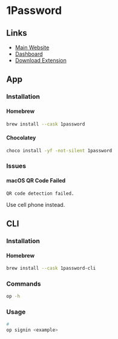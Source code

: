 # 1Password

## Links

- [Main Website](https://1password.com)
- [Dashboard](https://my.1password.com/home)
- [Download Extension](https://1password.com/downloads/)

## App

### Installation

#### Homebrew

```sh
brew install --cask 1password
```

#### Chocolatey

```sh
choco install -yf -not-silent 1password
```

### Issues

#### macOS QR Code Failed

```log
QR code detection failed.
```

Use cell phone instead.

## CLI

### Installation

#### Homebrew

```sh
brew install --cask 1password-cli
```

### Commands

```sh
op -h
```

### Usage

```sh
#
op signin <example>
```
